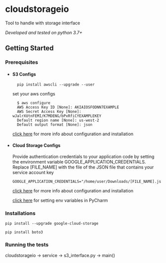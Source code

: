 # cloudstorageio
Tool to handle with storage interface 

_Developed and tested on python 3.7+_

## Getting Started

### Prerequisites
* #### S3 Configs  
        pip install awscli --upgrade --user
    
    set your aws configs 

        $ aws configure
        AWS Access Key ID [None]: AKIAIOSFODNN7EXAMPLE
        AWS Secret Access Key [None]: wJalrXUtnFEMI/K7MDENG/bPxRfiCYEXAMPLEKEY
        Default region name [None]: us-west-2
        Default output format [None]: json
   [click here](https://boto3.amazonaws.com/v1/documentation/api/latest/guide/quickstart.html#installation) for more info about configuration and installation 

* #### Cloud Storage Configs 
   Provide authentication credentials to your application code by setting the environment variable GOOGLE_APPLICATION_CREDENTIALS.
   Replace [FILE_NAME] with the file of the JSON file that contains your service account key
  
      GOOGLE_APPLICATION_CREDENTIALS="/home/user/Downloads/[FILE_NAME].json"
      
   [click here](https://cloud.google.com/storage/docs/reference/libraries) for more info about configuration and installation
   
   [click here](https://www.techcoil.com/blog/how-to-set-environment-variables-for-your-python-application-from-pycharm/) for setting env variables in PyCharm 

### Installations 


`pip install --upgrade google-cloud-storage`

`pip install boto3`
### Running the tests
cloudstorageio -> service -> s3_interface.py -> main()